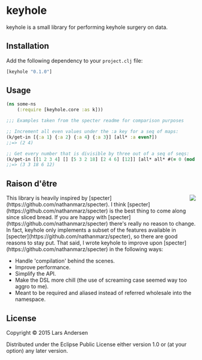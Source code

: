 # keyhole

keyhole is a small library for performing keyhole surgery on data.

## Installation

Add the following dependency to your `project.clj` file:

```clj
[keyhole "0.1.0"]
```

## Usage

```clj
(ns some-ns
    (:require [keyhole.core :as k]))

;;; Examples taken from the specter readme for comparison purposes

;; Increment all even values under the :a key for a seq of maps:
(k/get-in [{:a 1} {:a 2} {:a 4} {:a 3}] [all* :a even?])
;;=> (2 4)

;; Get every number that is divisible by three out of a seq of seqs:
(k/get-in [[1 2 3 4] [] [5 3 2 18] [2 4 6] [12]] [all* all* #(= 0 (mod % 3))])
;;=> (3 3 18 6 12)

```

## Raison d'être
<img src="https://cloud.githubusercontent.com/assets/1006557/10664720/dafb72d2-78c5-11e5-9701-a2414473c74d.jpg" align="right" style="max-width:50%;">
This library is heavily inspired by
[specter](https://github.com/nathanmarz/specter).  I think
[specter](https://github.com/nathanmarz/specter) is the best thing to
come along since sliced bread.  If you are happy with
[specter](https://github.com/nathanmarz/specter) there's really no
reason to change.  In fact, keyhole only implements a subset of the
features available in
[specter](https://github.com/nathanmarz/specter), so there are good
reasons to stay put.  That said, I wrote keyhole to improve upon [specter](https://github.com/nathanmarz/specter) in the following ways:

* Handle 'compilation' behind the scenes.
* Improve performance.
* Simplify the API.
* Make the DSL more chill (the use of screaming case seemed way too aggro to me).
* Meant to be required and aliased instead of referred wholesale into the namespace.

## License

Copyright © 2015 Lars Andersen

Distributed under the Eclipse Public License either version 1.0 or (at
your option) any later version.
